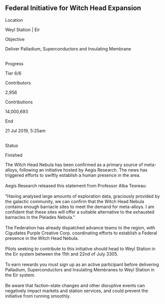 ## Federal Initiative for Witch Head Expansion

Location

Weyl Station \| Eir

Objective

Deliver Palladium, Superconductors and Insulating Membrane

\
Progress

Tier 6/6

Contributors

2,956

Contributions

14,000,693

End

21 Jul 2019, 5:25am

\
Status

Finished

The Witch Head Nebula has been confirmed as a primary source of
meta-alloys, following an initiative hosted by Aegis Research. The news
has triggered efforts to swiftly establish a human presence in the
area.\
​\
Aegis Research released this statement from Professor Alba Tesreau:​\
\
\"Having analysed large amounts of exploration data, graciously provided
by the galactic community, we can confirm that the Witch Head Nebula
contains enough barnacle sites to meet the demand for meta-alloys. I am
confident that these sites will offer a suitable alternative to the
exhausted barnacles in the Pleiades Nebula.\"\
\
The Federation has already dispatched advance teams to the region, with
Cigudates Purple Creative Corp. coordinating efforts to establish a
Federal presence in the Witch Head Nebula.​\
\
Pilots seeking to contribute to this initiative should head to Weyl
Station in the Eir system between the 11th and 22nd of July 3305.​\
​\
To earn rewards you must sign up as an active participant before
delivering Palladium, Superconductors and Insulating Membranes to Weyl
Station in the Eir system.​\
\
Be aware that faction-state changes and other disruptive events can
negatively impact markets and station services, and could prevent the
initiative from running smoothly.​\
​
